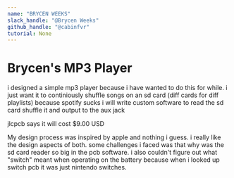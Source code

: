 ```yaml
---
name: "BRYCEN WEEKS"
slack_handle: "@Brycen Weeks"
github_handle: "@cabinfvr"
tutorial: None
---
```


# Brycen's MP3 Player

<!-- Describe your board in 2-3 sentences. What are you making? What will it do? -->
i designed a simple mp3 player because i have wanted to do this for while. i just want it to continiously shuffle songs on an sd card (diff cards for diff playlists) because spotify sucks
i will write custom software to read the sd card shuffle it and output to the aux jack

<!-- How much is it going to cost? -->
jlcpcb says it will cost $9.00 USD

<!-- Tell us a little bit about your design process. What were some challenges? What helped? ***Totally optional*** -->
My design process was inspired by apple and nothing i guess. i really like the design aspects of both. some challenges i faced was that why was the
sd card reader so big in the pcb software. i also couldn't figure out what "switch" meant when operating on the battery because 
when i looked up switch pcb it was just nintendo switches.
